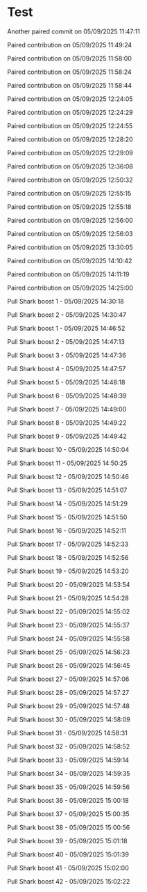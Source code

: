 # Test

Another paired commit on 05/09/2025 11:47:11

Paired contribution on 05/09/2025 11:49:24

Paired contribution on 05/09/2025 11:58:00

Paired contribution on 05/09/2025 11:58:24

Paired contribution on 05/09/2025 11:58:44

Paired contribution on 05/09/2025 12:24:05

Paired contribution on 05/09/2025 12:24:29

Paired contribution on 05/09/2025 12:24:55

Paired contribution on 05/09/2025 12:28:20

Paired contribution on 05/09/2025 12:29:09

Paired contribution on 05/09/2025 12:36:08

Paired contribution on 05/09/2025 12:50:32

Paired contribution on 05/09/2025 12:55:15

Paired contribution on 05/09/2025 12:55:18

Paired contribution on 05/09/2025 12:56:00

Paired contribution on 05/09/2025 12:56:03

Paired contribution on 05/09/2025 13:30:05

Paired contribution on 05/09/2025 14:10:42

Paired contribution on 05/09/2025 14:11:19

Paired contribution on 05/09/2025 14:25:00

Pull Shark boost 1 - 05/09/2025 14:30:18

Pull Shark boost 2 - 05/09/2025 14:30:47

Pull Shark boost 1 - 05/09/2025 14:46:52

Pull Shark boost 2 - 05/09/2025 14:47:13

Pull Shark boost 3 - 05/09/2025 14:47:36

Pull Shark boost 4 - 05/09/2025 14:47:57

Pull Shark boost 5 - 05/09/2025 14:48:18

Pull Shark boost 6 - 05/09/2025 14:48:39

Pull Shark boost 7 - 05/09/2025 14:49:00

Pull Shark boost 8 - 05/09/2025 14:49:22

Pull Shark boost 9 - 05/09/2025 14:49:42

Pull Shark boost 10 - 05/09/2025 14:50:04

Pull Shark boost 11 - 05/09/2025 14:50:25

Pull Shark boost 12 - 05/09/2025 14:50:46

Pull Shark boost 13 - 05/09/2025 14:51:07

Pull Shark boost 14 - 05/09/2025 14:51:29

Pull Shark boost 15 - 05/09/2025 14:51:50

Pull Shark boost 16 - 05/09/2025 14:52:11

Pull Shark boost 17 - 05/09/2025 14:52:33

Pull Shark boost 18 - 05/09/2025 14:52:56

Pull Shark boost 19 - 05/09/2025 14:53:20

Pull Shark boost 20 - 05/09/2025 14:53:54

Pull Shark boost 21 - 05/09/2025 14:54:28

Pull Shark boost 22 - 05/09/2025 14:55:02

Pull Shark boost 23 - 05/09/2025 14:55:37

Pull Shark boost 24 - 05/09/2025 14:55:58

Pull Shark boost 25 - 05/09/2025 14:56:23

Pull Shark boost 26 - 05/09/2025 14:56:45

Pull Shark boost 27 - 05/09/2025 14:57:06

Pull Shark boost 28 - 05/09/2025 14:57:27

Pull Shark boost 29 - 05/09/2025 14:57:48

Pull Shark boost 30 - 05/09/2025 14:58:09

Pull Shark boost 31 - 05/09/2025 14:58:31

Pull Shark boost 32 - 05/09/2025 14:58:52

Pull Shark boost 33 - 05/09/2025 14:59:14

Pull Shark boost 34 - 05/09/2025 14:59:35

Pull Shark boost 35 - 05/09/2025 14:59:56

Pull Shark boost 36 - 05/09/2025 15:00:18

Pull Shark boost 37 - 05/09/2025 15:00:35

Pull Shark boost 38 - 05/09/2025 15:00:56

Pull Shark boost 39 - 05/09/2025 15:01:18

Pull Shark boost 40 - 05/09/2025 15:01:39

Pull Shark boost 41 - 05/09/2025 15:02:00

Pull Shark boost 42 - 05/09/2025 15:02:22
